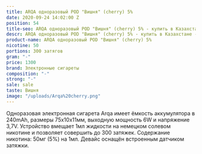 ```yaml
---
title: ARQA одноразовый POD "Вишня" (cherry) 5%
date: 2020-09-24 14:02:00 Z
position: 54
title-seo: ARQA одноразовый POD "Вишня" (cherry) 5% - купить в Казахстане
descr: ARQA одноразовый POD "Вишня" (cherry) 5% - купить в Казахстане - купить в Казахстане
product-name: ARQA одноразовый POD "Вишня" (cherry) 5%
nicotine: 50
portions: 300 затягов
gram: "-"
price: 1300
brand: Электронные сигареты
composition: "-"
strong: "-"
sale: sale
taste: Вишня
image: "/uploads/Arqa%20cherry.png"
---
```


Одноразовая электронная сигарета Arqa имеет ёмкость аккумулятора в 240mAh, размеры 75х10х11мм, выходную мощность 6W и напряжение 3,7V. Устройство вмещает 1мл жидкости на немецком солевом никотине и позволяет совершить до 300 затяжек. Содержание никотина: 50мг (5%) на 1мл. Девайс оснащён встроенным датчиком затяжки.
